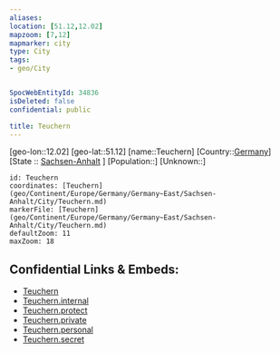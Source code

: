 ```yaml
---
aliases: 
location: [51.12,12.02]
mapzoom: [7,12] 
mapmarker: city 
type: City
tags:
- geo/City


SpocWebEntityId: 34836
isDeleted: false
confidential: public

title: Teuchern
---
```

[geo-lon::12.02]
[geo-lat::51.12]
[name::Teuchern]
[Country::[Germany](geo/Continent/Europe/Germany.md)]
[State :: [Sachsen-Anhalt](geo/Continent/Europe/Germany/Germany~East/Sachsen-Anhalt.md) ]
[Population::]
[Unknown::]


```leaflet
id: Teuchern
coordinates: [Teuchern](geo/Continent/Europe/Germany/Germany~East/Sachsen-Anhalt/City/Teuchern.md)
markerFile: [Teuchern](geo/Continent/Europe/Germany/Germany~East/Sachsen-Anhalt/City/Teuchern.md)
defaultZoom: 11 
maxZoom: 18
```


## Confidential Links & Embeds: 
- [Teuchern](../../../../../../../../_public/geo/Continent/Europe/Germany/Germany~East/Sachsen-Anhalt/City/Teuchern.md) 
- [Teuchern.internal](../../../../../../../../_internal/geo/Continent/Europe/Germany/Germany~East/Sachsen-Anhalt/City/Teuchern.internal.md) 
- [Teuchern.protect](../../../../../../../../_protect/geo/Continent/Europe/Germany/Germany~East/Sachsen-Anhalt/City/Teuchern.protect.md) 
- [Teuchern.private](../../../../../../../../_private/geo/Continent/Europe/Germany/Germany~East/Sachsen-Anhalt/City/Teuchern.private.md) 
- [Teuchern.personal](../../../../../../../../_personal/geo/Continent/Europe/Germany/Germany~East/Sachsen-Anhalt/City/Teuchern.personal.md) 
- [Teuchern.secret](../../../../../../../../_secret/geo/Continent/Europe/Germany/Germany~East/Sachsen-Anhalt/City/Teuchern.secret.md) 
